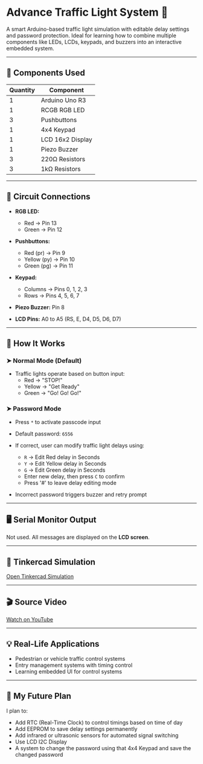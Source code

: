 # Advance Traffic Light System 🚦

A smart Arduino-based traffic light simulation with editable delay settings and password protection. Ideal for learning how to combine multiple components like LEDs, LCDs, keypads, and buzzers into an interactive embedded system.

---

## 🧩 Components Used

| Quantity | Component            |
|----------|----------------------|
| 1        | Arduino Uno R3       |
| 1        | RCGB RGB LED         |
| 3        | Pushbuttons          |
| 1        | 4x4 Keypad           |
| 1        | LCD 16x2 Display     |
| 1        | Piezo Buzzer         |
| 3        | 220Ω Resistors       |
| 3        | 1kΩ Resistors        |

---

## 🔌 Circuit Connections

- **RGB LED:**
  - Red → Pin 13
  - Green → Pin 12

- **Pushbuttons:**
  - Red (pr) → Pin 9
  - Yellow (py) → Pin 10
  - Green (pg) → Pin 11

- **Keypad:**
  - Columns → Pins 0, 1, 2, 3
  - Rows → Pins 4, 5, 6, 7

- **Piezo Buzzer:** Pin 8  
- **LCD Pins:** A0 to A5 (RS, E, D4, D5, D6, D7)

---

## 🚦 How It Works

### ➤ **Normal Mode (Default)**  
- Traffic lights operate based on button input:
  - Red → "STOP!"
  - Yellow → "Get Ready"
  - Green → "Go! Go! Go!"

### ➤ **Password Mode**
- Press `*` to activate passcode input  
- Default password: `6556`
- If correct, user can modify traffic light delays using:
  - `R` → Edit Red delay in Seconds
  - `Y` → Edit Yellow delay in Seconds
  - `G` → Edit Green delay in Seconds
  - Enter new delay, then press `C` to confirm
  - Press '#' to leave delay editing mode

- Incorrect password triggers buzzer and retry prompt

---

## 🖥️ Serial Monitor Output

Not used. All messages are displayed on the **LCD screen**.

---

## 🔗 Tinkercad Simulation

[Open Tinkercad Simulation](https://www.tinkercad.com/things/iwW9XggPzl5-advance-traffic-light-system)

---

## 🎬 Source Video

[Watch on YouTube](https://youtu.be/zWGb5faF6qs?si=TGCM7kA1bGrSJpW_)

---

## 💡 Real-Life Applications

- Pedestrian or vehicle traffic control systems
- Entry management systems with timing control
- Learning embedded UI for control systems

---

## 🔮 My Future Plan

I plan to:
- Add RTC (Real-Time Clock) to control timings based on time of day
- Add EEPROM to save delay settings permanently
- Add infrared or ultrasonic sensors for automated signal switching
- Use LCD I2C Display
- A system to change the password using that 4x4 Keypad and save the changed password 
